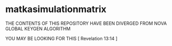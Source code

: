 # matkasimulationmatrix
THE CONTENTS OF THIS REPOSITORY HAVE BEEN DIVERGED FROM NOVA GLOBAL KEYGEN ALGORITHM

YOU MAY BE LOOKING FOR THIS
[ Revelation 13:14 ]
